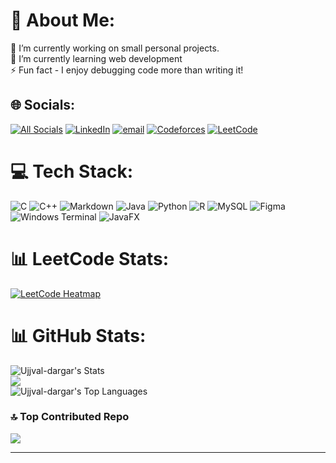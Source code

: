 # 💫 About Me:
🔭 I’m currently working on small personal projects.<br>🌱 I’m currently learning web development<br>⚡ Fun fact - I enjoy debugging code more than writing it!


## 🌐 Socials:
[![All Socials](https://img.shields.io/badge/All%20Socials-4BC3F7?logo=github&logoColor=white)](https://ujjval-dargar.github.io/Social-Links-Page/)
[![LinkedIn](https://img.shields.io/badge/LinkedIn-%230077B5.svg?logo=linkedin&logoColor=white)](https://linkedin.com/in/ujjval-dargar-4b931b347) 
[![email](https://img.shields.io/badge/Email-D14836?logo=gmail&logoColor=white)](mailto:ujjval23564@iiitd.ac.in) 
[![Codeforces](https://img.shields.io/badge/Codeforces-1f8acb?logo=codeforces&logoColor=white)](https://codeforces.com/profile/Dynamic_UD)
[![LeetCode](https://img.shields.io/badge/LeetCode-%23FFA116.svg?logo=leetcode&logoColor=white)](https://leetcode.com/u/UD_/)

# 💻 Tech Stack:
![C](https://img.shields.io/badge/c-%2300599C.svg?style=for-the-badge&logo=c&logoColor=white) 
![C++](https://img.shields.io/badge/c++-%2300599C.svg?style=for-the-badge&logo=c%2B%2B&logoColor=white) 
![Markdown](https://img.shields.io/badge/markdown-%23000000.svg?style=for-the-badge&logo=markdown&logoColor=white) 
![Java](https://img.shields.io/badge/java-%23ED8B00.svg?style=for-the-badge&logo=openjdk&logoColor=white) 
![Python](https://img.shields.io/badge/python-3670A0?style=for-the-badge&logo=python&logoColor=ffdd54) 
![R](https://img.shields.io/badge/r-%23276DC3.svg?style=for-the-badge&logo=r&logoColor=white) 
![MySQL](https://img.shields.io/badge/mysql-4479A1.svg?style=for-the-badge&logo=mysql&logoColor=white) 
![Figma](https://img.shields.io/badge/figma-%23F24E1E.svg?style=for-the-badge&logo=figma&logoColor=white)  
![Windows Terminal](https://img.shields.io/badge/Windows%20Terminal-%234D4D4D.svg?style=for-the-badge&logo=windows-terminal&logoColor=white) 
![JavaFX](https://img.shields.io/badge/javafx-%23FF0000.svg?style=for-the-badge&logo=javafx&logoColor=white)

# 📊 LeetCode Stats:

[![LeetCode Heatmap](https://leetcard.jacoblin.cool/UD_?ext=heatmap&theme=dark)](https://leetcode.com/u/UD_/)


# 📊 GitHub Stats:
![Ujjval-dargar's Stats](https://github-readme-stats.vercel.app/api?username=Ujjval-dargar&theme=blue-green&show_icons=true&hide_border=false&count_private=true&include_all_commits=true)<br>
![](https://github-readme-streak-stats.herokuapp.com/?user=Ujjval-Dargar&theme=blue-green&hide_border=false&cache_bust=1)<br/>
![Ujjval-dargar's Top Languages](https://github-readme-stats.vercel.app/api/top-langs/?username=Ujjval-dargar&theme=blue-green&show_icons=true&hide_border=false&layout=compact&include_all_commits=true&count_private=true)




### 🔝 Top Contributed Repo
![](https://github-contributor-stats.vercel.app/api?username=Ujjval-Dargar&theme=blue-green&combine_all_yearly_contributions=true&limit=5&cache_bust=1)


---
